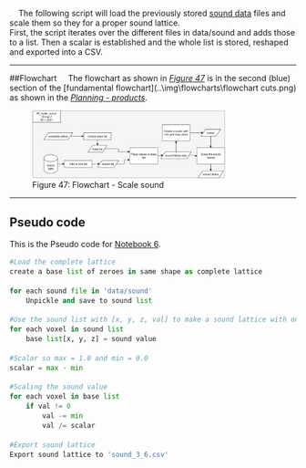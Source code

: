 &nbsp;&nbsp;&nbsp;&nbsp;The following script will load the previously stored [sound data](https://miloumulder.github.io/spatial_computing_project_template/a4.2_Notebook5/) files and scale them so they for a proper sound lattice.
&nbsp;&nbsp;&nbsp;&nbsp;<br>First, the script iterates over the different files in data/sound and adds those to a list. Then a scalar is established and the whole list is stored, reshaped and exported into a CSV.

--------
##Flowchart
&nbsp;&nbsp;&nbsp;&nbsp;The flowchart as shown in *[Figure 47](..\img\flowcharts\06_scale_sound.jpg)* is in the second (blue) section of the [fundamental flowchart](..\img\flowcharts\flowchart cuts.png) as shown in the [*Planning - products*](https://miloumulder.github.io/spatial_computing_project_template/a1.1_Product/#fundamental-flowchartt).


<figure>
  <img src="..\img\flowcharts\06_scale_sound.jpg" alt="Flowchart - Scale sound" style="width:80%; height:80%;">
  <figcaption>Figure 47: Flowchart - Scale sound</figcaption>
</figure>

---------
## Pseudo code 
This is the Pseudo code for [Notebook 6](notebooks\06_scale_sound.ipynb).

```Python
#Load the complete lattice
create a base list of zeroes in same shape as complete lattice

for each sound file in 'data/sound'
    Unpickle and save to sound list

#Use the sound list with [x, y, z, val] to make a sound lattice with only val
for each voxel in sound list
    base list[x, y, z] = sound value

#Scalar so max = 1.0 and min = 0.0
scalar = max - min

#Scaling the sound value
for each voxel in base list
    if val != 0
        val -= min
        val /= scalar

#Export sound lattice
Export sound lattice to 'sound_3_6.csv'
```